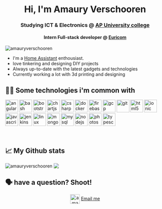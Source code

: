 <h1 align="center">Hi, I'm Amaury Verschooren</h1>
<h3 align="center">Studying ICT & Electronics @ <a href="https://www.ap.be/" target="blank">AP University college</a></h3>
<h4 align="center">Intern Full-stack developer @ <a href="https://www.euri.com/" target="blank">Euricom</a></h4>

<p align="left"> <img src="https://komarev.com/ghpvc/?username=amauryverschooren" alt="amauryverschooren" /> </p>

- I'm a <a href="https://github.com/home-assistant" target="blank">Home Assistant</a> enthousiast.
- love tinkering and designing DIY projects
- Always up-to-date with the latest gadgets and technologies
- Currently working a lot with 3d printing and designing

## 👨‍💻 Some technologies i'm common with

<p align="left">
<img src="https://angular.io/assets/images/logos/angularjs/AngularJS-Shield.svg" alt="angularjs" width="40" height="40"/> 
<img src="https://www.vectorlogo.zone/logos/gnu_bash/gnu_bash-icon.svg" alt="bash" width="40" height="40"/> 
<img src="https://cdn.freebiesupply.com/logos/thumbs/2x/bootstrap-4-logo.png" alt="bootstrap" width="40" height="40"/> 
<img src="https://www.chartjs.org/media/logo-title.svg" alt="chartjs" width="40" height="40"/> 
<img src="https://upload.wikimedia.org/wikipedia/commons/4/4f/Csharp_Logo.png" alt="csharp" width="40" height="40"/> 
<img src="https://axxius.nl/wp-content/uploads/2018/09/docker-logo.png" alt="docker" width="40" height="40"/> 
<img src="https://www.vectorlogo.zone/logos/firebase/firebase-icon.svg" alt="firebase" width="40" height="40"/>
 <img src="https://www.vectorlogo.zone/logos/google_cloud/google_cloud-icon.svg" alt="gcp" width="40" height="40"/> 
 <img src="https://www.vectorlogo.zone/logos/git-scm/git-scm-icon.svg" alt="git" width="40" height="40"/> 
 <img src="https://upload.wikimedia.org/wikipedia/commons/thumb/6/61/HTML5_logo_and_wordmark.svg/1024px-HTML5_logo_and_wordmark.svg.png" alt="html5" width="40" height="40"/> 
 <img src="https://upload.wikimedia.org/wikipedia/commons/d/d1/Ionic_Logo.svg" alt="ionic" width="40" height="40"/> 
 <img src="https://seeklogo.com/images/J/javascript-logo-8892AEFCAC-seeklogo.com.png" alt="javascript" width="40" height="40"/> 
 <img src="https://www.vectorlogo.zone/logos/jenkins/jenkins-icon.svg" alt="jenkins" width="40" height="40"/> 
 <img src="https://1000logos.net/wp-content/uploads/2017/03/LINUX-LOGO.png" alt="linux" width="40" height="40"/> 
 <img src="https://img.icons8.com/color/452/mongodb.png" alt="mongodb" width="40" height="40"/> 
 <img src="http://pngimg.com/uploads/mysql/mysql_PNG23.png" alt="mysql" width="40" height="40"/> 
 <img src="https://seeklogo.com/images/N/nodejs-logo-D26404F360-seeklogo.com.png" alt="nodejs" width="40" height="40"/> 
 <img src="https://pngimg.com/uploads/photoshop/photoshop_PNG61.png" alt="photoshop" width="40" height="40"/>
 <img src="https://upload.wikimedia.org/wikipedia/commons/thumb/4/4c/Typescript_logo_2020.svg/1200px-Typescript_logo_2020.svg.png" alt="typescript" width="40" height="40"/>
 </p><p>&nbsp;</p>
  
## 📈 My Github stats
<img align="center" src="https://github-readme-stats.vercel.app/api?username=amauryverschooren&show_icons=true&theme=tokyonight" alt="amauryverschooren" />
<img align="center" src="https://github-readme-stats.vercel.app/api/top-langs/?username=amauryverschooren&layout=compact&theme=tokyonight" />

## 🗣 have a question? Shoot!

<p align="center">
<a href="https://www.linkedin.com/in/amaury-v-0b05bb8a/" target="blank">
<img align="center" src="https://www.siggis.be/wp-content/uploads/2018/01/Linkedin-logo-1-550x550-300x300.png" alt="amaury-v-0b05bb8a" height="30" width="30" /></a>
 <a href="mailto:info@amaury.tech">Email me<a/>
</p>
